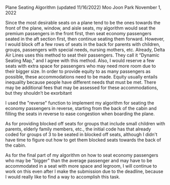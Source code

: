 Plane Seating Algorithm (updated 11/16/2022)
Moo Joon Park
November 1, 2022

Since the most desirable seats on a plane tend to be the ones towards the front of the plane,
window, and aisle seats, my algorithm would seat the premium passengers in the front first, then
seat economy passengers seated in the aft section first, then continue seating them forward.
However, I would block off a few rows of seats in the back for parents with children, groups,
passengers with special needs, nursing mothers, etc. Already, Delta Air Lines uses this method
to seat their passengers. They call it “Dynamic Seating Map,” and I agree with this method.
Also, I would reserve a few seats with extra space for passengers who may need more room
due to their bigger size.
In order to provide equity to as many passengers as possible, these accommodations need to
be made. Equity usually entails inequality because people have different needs that must be
met. There may be additional fees that may be assessed for these accommodations, but they
shouldn’t be exorbitant


I used the "reverse" function to implement my algorithm for seating the economy passengers in reverse, starting from the back of the cabin and filling the seats in reverse to ease congestion when boarding the plane.

As for providing blocked off seats for groups that include small children with parents, elderly family members, etc., the initial code has that already coded for groups of 3 to be seated in blocked off seats, although I didn't have time to figure out how to get them blocked seats towards the back of the cabin.

As for the final part of my algorithm on how to seat economy passengers who may be "bigger" than the average passenger and may have to be accommodated in a seat with more space and legroom, I will continue to work on this even after I make the submission due to the deadline, because I would really like to find a way to accomplish this task.